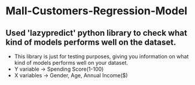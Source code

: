 # Mall-Customers-Regression-Model
## Used 'lazypredict' python library to check what kind of models performs well on the dataset.
- This library is just for testing purposes, giving you information on what kind of models performs well on your dataset.
- Y variable -> Spending Score(1-100)
- X variables -> Gender, Age, Annual Income($)
